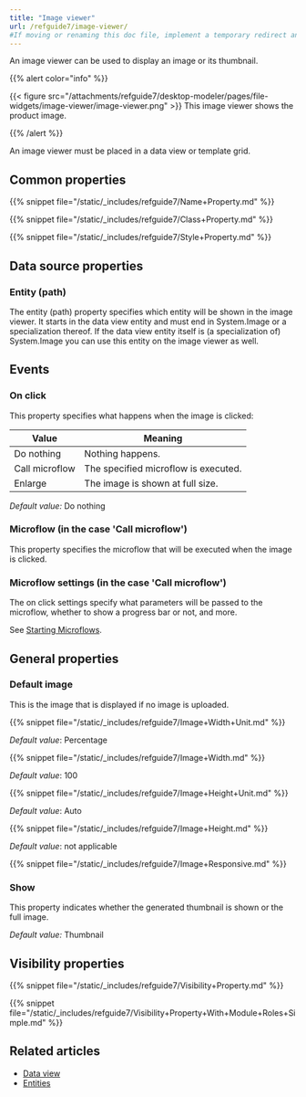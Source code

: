 ```yaml
---
title: "Image viewer"
url: /refguide7/image-viewer/
#If moving or renaming this doc file, implement a temporary redirect and let the respective team know they should update the URL in the product. See Mapping to Products for more details.
---
```



An image viewer can be used to display an image or its thumbnail.

{{% alert color="info" %}}

{{< figure src="/attachments/refguide7/desktop-modeler/pages/file-widgets/image-viewer/image-viewer.png" >}}
This image viewer shows the product image.

{{% /alert %}}

An image viewer must be placed in a data view or template grid.

## Common properties

{{% snippet file="/static/_includes/refguide7/Name+Property.md" %}}

{{% snippet file="/static/_includes/refguide7/Class+Property.md" %}}

{{% snippet file="/static/_includes/refguide7/Style+Property.md" %}}

## Data source properties

### Entity (path)

The entity (path) property specifies which entity will be shown in the image viewer. It starts in the data view entity and must end in System.Image or a specialization thereof. If the data view entity itself is (a specialization of) System.Image you can use this entity on the image viewer as well.

## Events

### On click

This property specifies what happens when the image is clicked:

| Value | Meaning |
| --- | --- |
| Do nothing | Nothing happens. |
| Call microflow | The specified microflow is executed. |
| Enlarge | The image is shown at full size. |

_Default value:_ Do nothing

### Microflow (in the case 'Call microflow')

This property specifies the microflow that will be executed when the image is clicked.

### Microflow settings (in the case 'Call microflow')

The on click settings specify what parameters will be passed to the microflow, whether to show a progress bar or not, and more.

See [Starting Microflows](/refguide7/starting-microflows/).

## General properties

### Default image

This is the image that is displayed if no image is uploaded.

{{% snippet file="/static/_includes/refguide7/Image+Width+Unit.md" %}}

_Default value_: Percentage

{{% snippet file="/static/_includes/refguide7/Image+Width.md" %}}

_Default value_: 100

{{% snippet file="/static/_includes/refguide7/Image+Height+Unit.md" %}}

_Default value_: Auto

{{% snippet file="/static/_includes/refguide7/Image+Height.md" %}}

_Default value_: not applicable

{{% snippet file="/static/_includes/refguide7/Image+Responsive.md" %}}

### Show

This property indicates whether the generated thumbnail is shown or the full image.

_Default value:_ Thumbnail

## Visibility properties

{{% snippet file="/static/_includes/refguide7/Visibility+Property.md" %}}

{{% snippet file="/static/_includes/refguide7/Visibility+Property+With+Module+Roles+Simple.md" %}}

## Related articles

*   [Data view](/refguide7/data-view/)
*   [Entities](/refguide7/entities/)
